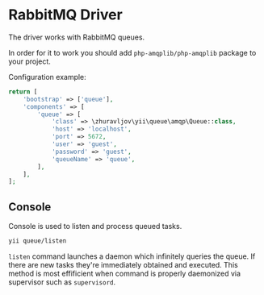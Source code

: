RabbitMQ Driver
===============

The driver works with RabbitMQ queues.

In order for it to work you should add `php-amqplib/php-amqplib` package to your project.

Configuration example:

```php
return [
    'bootstrap' => ['queue'],
    'components' => [
        'queue' => [
            'class' => \zhuravljov\yii\queue\amqp\Queue::class,
            'host' => 'localhost',
            'port' => 5672,
            'user' => 'guest',
            'password' => 'guest',
            'queueName' => 'queue',
        ],
    ],
];
```

Console
-------

Console is used to listen and process queued tasks.

```bash
yii queue/listen
```

`listen` command launches a daemon which infinitely queries the queue. If there are new tasks they're immediately
obtained and executed. This method is most effificient when command is properly daemonized via supervisor such as
`supervisord`.
